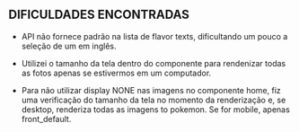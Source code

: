 ## DIFICULDADES ENCONTRADAS
-   API não fornece padrão na lista de flavor texts, dificultando um pouco a seleção de um em inglês.

-   Utilizei o tamanho da tela dentro do componente para rendenizar todas as fotos apenas se estivermos em um computador.

-   Para não utilizar display NONE nas imagens no componente home, fiz uma verificação do tamanho da tela no momento da renderização e, se desktop, renderiza
    todas as imagens to pokemon. Se for mobile, apenas front_default.